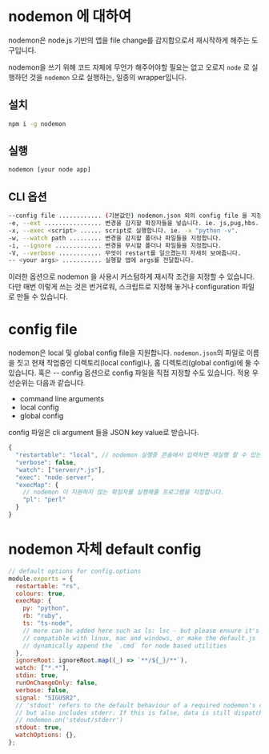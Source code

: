 # nodemon 에 대하여

nodemon은 node.js 기반의 앱을 file change를 감지함으로서 재시작하게 해주는 도구입니다.

nodemon을 쓰기 위해 코드 자체에 무언가 해주어야할 필요는 없고 오로지 `node` 로 실행하던 것을 `nodemon` 으로 실행하는, 일종의 wrapper입니다.

## 설치

```bash
npm i -g nodemon
```

## 실행

```bash
nodemon [your node app]
```

## CLI 옵션

```bash
--config file ............ (기본값인) nodemon.json 외의 config file 을 지정합니다.
-e, --ext ................ 변경을 감지할 확장자들을 넣습니다. ie. js,pug,hbs.
-x, --exec <script> ...... script로 실행합니다. ie. -x "python -v".
-w, --watch path ......... 변경을 감지할 폴더나 파일들을 지정합니다.
-i, --ignore ............. 변경을 무시할 폴더나 파일들을 지정합니다.
-V, --verbose ............ 무엇이 restart를 일으켰는지 자세히 보여줍니다.
-- <your args> ........... 실행할 앱에 args를 전달합니다.
```

이러한 옵션으로 nodemon 을 사용시 커스텀하게 재시작 조건을 지정할 수 있습니다.
다만 매번 이렇게 쓰는 것은 번거로워, 스크립트로 지정해 놓거나 configuration 파일로 만들 수 있습니다.

# config file

nodemon은 local 및 global config file을 지원합니다.
`nodemon.json`의 파일로 이름을 짓고 현재 작업중인 디렉토리(local config)나, 홈 디렉토리(global config)에 둘 수 있습니다.
혹은 -- config <file> 옵션으로 config 파일을 직접 지정할 수도 있습니다.
적용 우선순위는 다음과 같습니다.

- command line arguments
- local config
- global config

config 파일은 cli argument 들을 JSON key value로 받습니다.

```js
{
  "restartable": "local", // nodemon 실행중 콘솔에서 입력하면 재실행 할 수 있는 키워드 입니다.
  "verbose": false,
  "watch": ["server/*.js"],
  "exec": "node server",
  "execMap": {
    // nodemon 이 지원하지 않는 확장자를 실행해줄 프로그램을 지정합니다.
    "pl": "perl"
  }
}
```

# nodemon 자체 default config

```js
// default options for config.options
module.exports = {
  restartable: "rs",
  colours: true,
  execMap: {
    py: "python",
    rb: "ruby",
    ts: "ts-node",
    // more can be added here such as ls: lsc - but please ensure it's cross
    // compatible with linux, mac and windows, or make the default.js
    // dynamically append the `.cmd` for node based utilities
  },
  ignoreRoot: ignoreRoot.map((_) => `**/${_}/**`),
  watch: ["*.*"],
  stdin: true,
  runOnChangeOnly: false,
  verbose: false,
  signal: "SIGUSR2",
  // 'stdout' refers to the default behaviour of a required nodemon's child,
  // but also includes stderr. If this is false, data is still dispatched via
  // nodemon.on('stdout/stderr')
  stdout: true,
  watchOptions: {},
};
```
